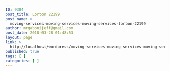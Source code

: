 ```yaml
---
ID: 9384
post_title: Lorton 22199
post_name: >
  moving-services-moving-services-moving-services-lorton-22199
author: mrgabonijeff@gmail.com
post_date: 2018-03-28 01:48:53
layout: page
link: >
  http://localhost/wordpress/moving-services-moving-services-moving-services-lorton-22199/
published: true
tags: [ ]
categories: [ ]
---
```

